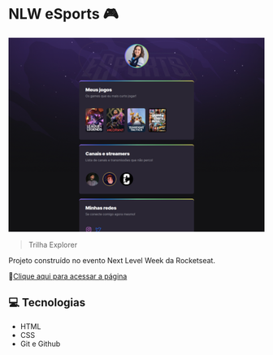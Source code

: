 # NLW eSports 🎮 

![preview](./.github/preview.png)

> Trilha Explorer

Projeto construído no evento Next Level Week da Rocketseat.

📎[Clique aqui para acessar a página](https://rmarques-s.github.io/nlw-esports-explorer/)

## 💻 Tecnologias

- HTML
- CSS
- Git e Github